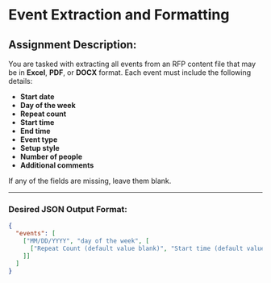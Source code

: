 # Event Extraction and Formatting

## Assignment Description:
You are tasked with extracting all events from an RFP content file that may be in **Excel**, **PDF**, or **DOCX** format. Each event must include the following details:  

- **Start date**  
- **Day of the week**  
- **Repeat count**  
- **Start time**  
- **End time**  
- **Event type**  
- **Setup style**  
- **Number of people**  
- **Additional comments**  

If any of the fields are missing, leave them blank.  

---

### Desired JSON Output Format:
```json
{
  "events": [
    ["MM/DD/YYYY", "day of the week", [
      ["Repeat Count (default value blank)", "Start time (default value blank)", "End time (default value blank)", "Event type (default value blank)", "Setup style (default value blank)", "Number of people (default value blank)", "Additional comments (default value blank)"]
    ]]
  ]
}
